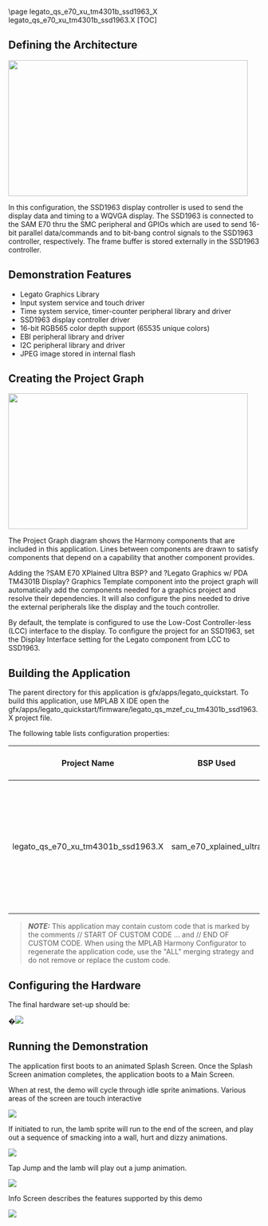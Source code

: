 \page legato_qs_e70_xu_tm4301b_ssd1963_X legato_qs_e70_xu_tm4301b_ssd1963.X
[TOC] 

## Defining the Architecture

<img src="legato_qs_e70_xu_tm4301b_ssd1963_arch.png" width="480" height="272" />

In this configuration, the SSD1963 display controller is used to send
the display data and timing to a WQVGA display. The SSD1963 is connected
to the SAM E70 thru the SMC peripheral and GPIOs which are used to
send 16-bit parallel data/commands and to bit-bang control signals
to the SSD1963 controller, respectively. The frame buffer is stored
externally in the SSD1963 controller.

## Demonstration Features 

* Legato Graphics Library
* Input system service and touch driver
* Time system service, timer-counter peripheral library and driver
* SSD1963 display controller driver
* 16-bit RGB565 color depth support (65535 unique colors)
* EBI peripheral library and driver
* I2C peripheral library and driver
* JPEG image stored in internal flash

## Creating the Project Graph

<img src="legato_qs_e70_xu_tm4301b_ssd1963_pg.png" width="480" height="272" />

The Project Graph diagram shows the Harmony components that are
included in this application. Lines between components are drawn to
satisfy components that depend on a capability that another component
provides.

Adding the ?SAM E70 XPlained Ultra BSP? and ?Legato Graphics w/ PDA
TM4301B Display? Graphics Template component into the project graph
will automatically add the components needed for a graphics project
and resolve their dependencies. It will also configure the pins needed
to drive the external peripherals like the display and the touch
controller.

By default, the template is configured to use the Low-Cost
Controller-less (LCC) interface to the display. To configure the
project for an SSD1963, set the Display Interface setting for the
Legato component from LCC to SSD1963.

## Building the Application

The parent directory for this application is gfx/apps/legato_quickstart. To build this application, use MPLAB X IDE open the gfx/apps/legato_quickstart/firmware/legato_qs_mzef_cu_tm4301b_ssd1963.X project file.

The following table lists configuration properties: 

| Project Name  | BSP Used |Graphics Template Used | Description |
|---------------| ---------|---------------| ---------|
| legato_qs_e70_xu_tm4301b_ssd1963.X | sam_e70_xplained_ultra  | Legato Graphics w/ PDA TM4301B Display | Legato GFX on SAM E70 Xplained Ultra board with PDA TM4301B 480x272 (WQVGA) Display and SSD1963 display driver  |

> **_NOTE:_**  This application may contain custom code that is marked by the comments // START OF CUSTOM CODE ... and // END OF CUSTOM CODE. When using the MPLAB Harmony Configurator to regenerate the application code, use the "ALL" merging strategy and do not remove or replace the custom code.

## Configuring the Hardware

The final hardware set-up should be:

�<img src="legato_qs_e70_xu_tm4301b_ssd1963_conf1.png"/>

## Running the Demonstration

The application first boots to an animated Splash Screen. Once the Splash Screen animation completes, the application boots to a Main Screen.

When at rest, the demo will cycle through idle sprite animations. Various areas of the screen are touch interactive

<img src="legato_adv_e54_cu_cpro_parallel_img1.png"/>

If initiated to run, the lamb sprite will run to the end of the screen, and play out a sequence of smacking into a wall, hurt and dizzy animations.

<img src="legato_adv_e54_cu_cpro_parallel_img2.png"/>

Tap Jump and the lamb will play out a jump animation.

<img src="legato_adv_e54_cu_cpro_parallel_img3.png"/>

Info Screen describes the features supported by this demo

<img src="legato_adv_e54_cu_cpro_parallel_img4.png"/>
